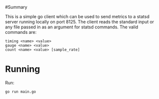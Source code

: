 #Summary

This is a simple go client which can be used to send metrics to a statsd server running locally on port 8125.
The client reads the standard input or any file passed in as an argument for statsd commands. The
valid commands are:

```
timing <name> <value>
gauge <name> <value>
count <name> <value> [sample_rate]
```

# Running

Run:

```
go run main.go
```
